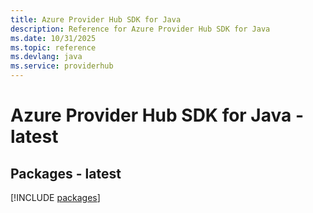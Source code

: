 ```yaml
---
title: Azure Provider Hub SDK for Java
description: Reference for Azure Provider Hub SDK for Java
ms.date: 10/31/2025
ms.topic: reference
ms.devlang: java
ms.service: providerhub
---
```

# Azure Provider Hub SDK for Java - latest
## Packages - latest
[!INCLUDE [packages](provider-hub-index.md)]